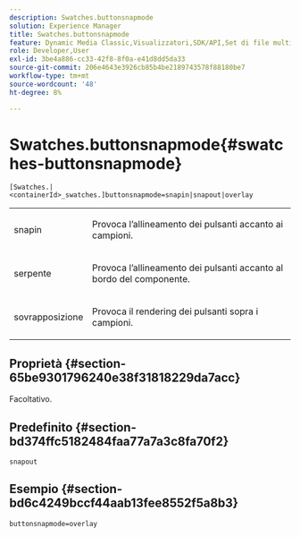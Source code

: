 ```yaml
---
description: Swatches.buttonsnapmode
solution: Experience Manager
title: Swatches.buttonsnapmode
feature: Dynamic Media Classic,Visualizzatori,SDK/API,Set di file multimediali diversi
role: Developer,User
exl-id: 3be4a886-cc33-42f8-8f0a-e41d8dd5da33
source-git-commit: 206e4643e3926cb85b4be2189743578f88180be7
workflow-type: tm+mt
source-wordcount: '48'
ht-degree: 8%

---
```


# Swatches.buttonsnapmode{#swatches-buttonsnapmode}

`[Swatches.|<containerId>_swatches.]buttonsnapmode=snapin|snapout|overlay`

<table id="table_4322E3ECE9354016B891F5E7A35D6A2A"> 
 <tbody> 
  <tr> 
   <td> <p> <span class="codeph"> <span class="varname"> snapin</span> </span> </p> </td> 
   <td> <p>Provoca l’allineamento dei pulsanti accanto ai campioni. </p> </td> 
  </tr> 
  <tr> 
   <td> <p> <span class="codeph"> <span class="varname"> serpente</span> </span> </p> </td> 
   <td> <p>Provoca l’allineamento dei pulsanti accanto al bordo del componente. </p> </td> 
  </tr> 
  <tr> 
   <td> <p> <span class="codeph"> <span class="varname"> sovrapposizione</span> </span> </p> </td> 
   <td> <p>Provoca il rendering dei pulsanti sopra i campioni. </p> </td> 
  </tr> 
 </tbody> 
</table>

## Proprietà {#section-65be9301796240e38f31818229da7acc}

Facoltativo.

## Predefinito {#section-bd374ffc5182484faa77a7a3c8fa70f2}

`snapout`

## Esempio {#section-bd6c4249bccf44aab13fee8552f5a8b3}

`buttonsnapmode=overlay`
